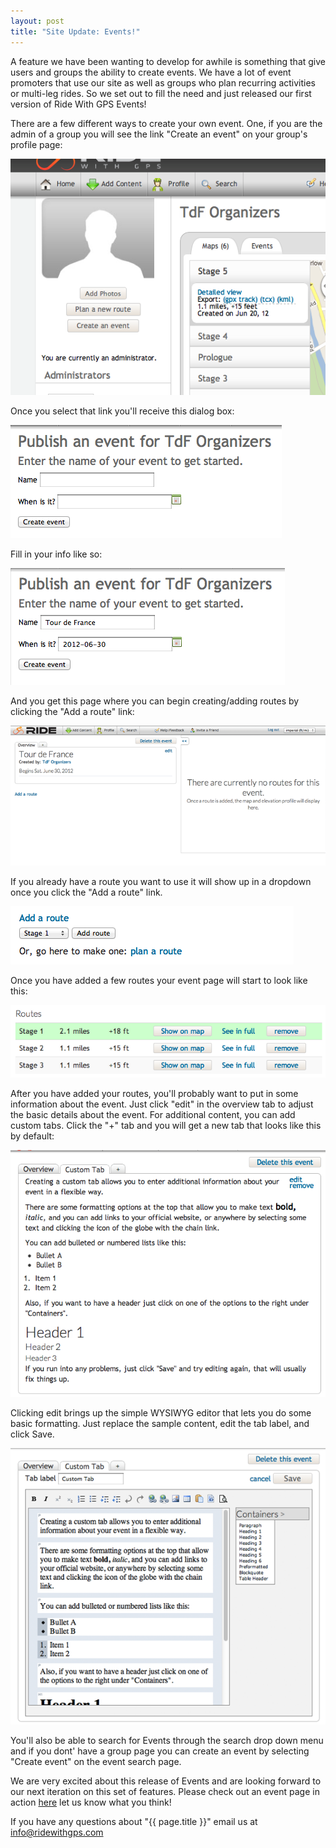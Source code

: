 ```yaml
---
layout: post
title: "Site Update: Events!"
---
```

A feature we have been wanting to develop for awhile is something that give users and groups the ability to create events. We have a lot of event promoters that use our site as well as groups who plan recurring activities or multi-leg rides. So we set out to fill the need and just released our first version of Ride With GPS Events!

There are a few different ways to create your own event. One, if you are the admin of a group you will see the link "Create an event" on your group's profile page:

<img class="postimage" src="/images/post_images/events_1.png">

Once you select that link you'll receive this dialog box:

<img class="postimage" src="/images/post_images/events_2.png">

Fill in your info like so:

<img class="postimage" src="/images/post_images/events_3.png">

And you get this page where you can begin creating/adding routes by clicking the "Add a route" link: 

<img class="postimage" src="/images/post_images/events_4.png">

If you already have a route you want to use it will show up in a
dropdown once you click the "Add a route" link.

<img class="postimage" src="/images/post_images/events_5.png">

Once you have added a few routes your event page will start to look like this:

<img class="postimage" src="/images/post_images/events_6.png">

After you have added your routes, you'll probably want to put in some
information about the event. Just click "edit" in the overview tab to
adjust the basic details about the event. For additional content, you
can add custom tabs.  Click the "+" tab and you will get a new tab
that looks like this by default:

<img class="postimage" src="/images/post_images/events_7.png"> 

Clicking edit brings up the simple WYSIWYG editor that lets you do
some basic formatting.  Just replace the sample content, edit the tab
label, and click Save.

<img class="postimage" src="/images/post_images/events_8.png">

You'll also be able to search for Events through the search drop down
menu and if you dont' have a group page you can create an event by
selecting "Create event" on the event search page. 

We are very excited about this release of Events and are looking
forward to our next iteration on this set of features. Please check out an event page in action <a href="">here</a> let us know what you think!

If you have any questions about "{{ page.title }}" email us at <a href="mailto:info@ridewithgps.com">info@ridewithgps.com</a>
